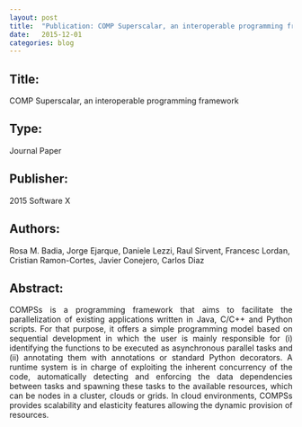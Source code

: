 ```yaml
---
layout: post
title:  "Publication: COMP Superscalar, an interoperable programming framework"
date:   2015-12-01
categories: blog
---
```


<h2>Title:</h2>
COMP Superscalar, an interoperable programming framework

<h2>Type:</h2>
Journal Paper


<h2>Publisher:</h2>
2015 Software X


<h2>Authors:</h2>
Rosa M. Badia, Jorge Ejarque, Daniele Lezzi, Raul Sirvent, Francesc Lordan, Cristian Ramon-Cortes, Javier Conejero, Carlos Diaz


<h2>Abstract:</h2>
<p align="justify">
COMPSs is a programming framework that aims to facilitate the parallelization of existing applications written in Java, C/C++ and Python scripts. For that purpose, it offers a simple programming model based on sequential development in which the user is mainly responsible for (i) identifying the functions to be executed as asynchronous parallel tasks and (ii) annotating them with annotations or standard Python decorators. A runtime system is in charge of exploiting the inherent concurrency of the code, automatically detecting and enforcing the data dependencies between tasks and spawning these tasks to the available resources, which can be nodes in a cluster, clouds or grids. In cloud environments, COMPSs provides scalability and elasticity features allowing the dynamic provision of resources.
</p>

